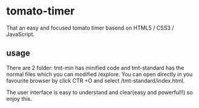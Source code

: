 # tomato-timer
That an easy and focused tomato timer basend on HTML5 / CSS3 / JavaScript.

## usage 
There are 2 folder: tmt-min has minified code and tmt-standard has the normal files which you can modified /explore. You can open directly in you favourite browser by click CTR +O and select /tmt-standard/index.html.

The user interface is easy to understand and clear(easy and powerful!!) so enjoy this.
